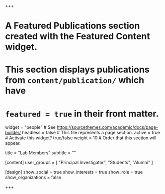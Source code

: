 +++
# A Featured Publications section created with the Featured Content widget.
# This section displays publications from `content/publication/` which have
# `featured = true` in their front matter.

widget = "people"  # See https://sourcethemes.com/academic/docs/page-builder/
headless = false  # This file represents a page section.
active = true  # Activate this widget? true/false
weight = 10  # Order that this section will appear.

title = "Lab Members"
subtitle = ""

[content]
user_groups = [
  "Principal Investigator",
  "Students",
  "Alumni"
]

[design]
show_social = true
show_interests = true
show_role = true
show_organizations = false



+++

<!-- ---
title: Meet the Team
type: landing

sections:
  - block: people
    content:
      title: Meet the Team
      # Choose which groups/teams of users to display.
      #   Edit `user_groups` in each user's profile to add them to one or more of these groups.
      user_groups:
        - Principal Investigators
        - Researchers
        - Grad Students
        - Administration
        - Visitors
        - Alumni
      sort_by: Params.last_name
      sort_ascending: true
    design:
      # Show user's social networking links? (true/false)
      show_social: false
      # Show user's interests? (true/false)
      show_interests: true
      # Show user's role?
      show_role: true
      # Show user's organizations/affiliations?
      show_organizations: true
--- -->
